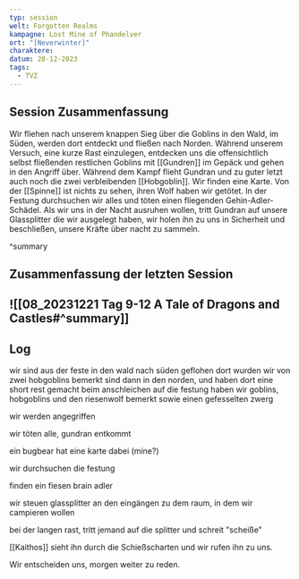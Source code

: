 ```yaml
---
typ: session
welt: Forgotten Realms
kampagne: Lost Mine of Phandelver
ort: "[Neverwinter]"
charaktere: 
datum: 28-12-2023
tags:
  - TVZ
---
```

## Session Zusammenfassung
Wir fliehen nach unserem knappen Sieg über die Goblins in den Wald, im Süden, werden dort entdeckt und fließen nach Norden.
Während unserem Versuch, eine kurze Rast einzulegen, entdecken uns die offensichtlich selbst fließenden restlichen Goblins mit [[Gundren]] im Gepäck und gehen in den Angriff über.
Während dem Kampf flieht Gundran und zu guter letzt auch noch die zwei verbleibenden [[Hobgoblin]]. Wir finden eine Karte.
Von der [[Spinne]] ist nichts zu sehen, ihren Wolf haben wir getötet.
In der Festung durchsuchen wir alles und töten einen fliegenden Gehin-Adler-Schädel.
Als wir uns in der Nacht ausruhen wollen, tritt Gundran auf unsere Glassplitter die wir ausgelegt haben, wir holen ihn zu uns in Sicherheit und beschließen, unsere Kräfte über nacht zu sammeln.

^summary

## Zusammenfassung der letzten Session

![[08_20231221 Tag 9-12 A Tale of Dragons and Castles#^summary]]
---

## Log



wir sind aus der feste in den wald nach süden geflohen
dort wurden wir von zwei hobgoblins bemerkt
sind dann in den norden, und haben dort eine short rest gemacht
beim anschleichen auf die festung haben wir goblins, hobgoblins und den riesenwolf bemerkt sowie einen gefesselten zwerg

wir werden angegriffen

wir töten alle, gundran entkommt

ein bugbear hat eine karte dabei (mine?)

wir durchsuchen die festung

finden ein fiesen brain adler

wir steuen glassplitter an den eingängen zu dem raum, in dem wir campieren wollen

bei der langen rast, tritt jemand auf die splitter und schreit "scheiße"

[[Kaithos]] sieht ihn durch die Schießscharten und wir rufen ihn zu uns.

Wir entscheiden uns, morgen weiter zu reden.
